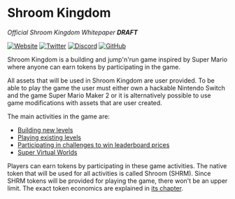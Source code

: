# Shroom Kingdom

_Official Shroom Kingdom Whitepaper **DRAFT**_

[![Website](https://img.shields.io/static/v1?label=Website&message=%20&style=for-the-badge)](https://shroomkingdom.net/)
[![Twitter](https://img.shields.io/twitter/follow/shrm_kingdom?style=for-the-badge&logo=twitter&label=follow&color=00acee)](https://twitter.com/shrm_kingdom)
[![Discord](https://img.shields.io/discord/168893527357521920?label=Discord&logo=discord&color=7289da&style=for-the-badge)](https://discord.gg/SPZsgSe)
[![GitHub](https://img.shields.io/github/stars/Shroom-Kingdom?logo=github&label=Github&style=for-the-badge)](https://github.com/Tarnadas/smmdb-api)

Shroom Kingdom is a building and jump'n'run game inspired by Super Mario where anyone can earn tokens by participating
in the game.

All assets that will be used in Shroom Kingdom are user provided.
To be able to play the game the user must either own a hackable Nintendo Switch and the game Super Mario Maker 2
or it is alternatively possible to use game modifications with assets that are user created.

The main activities in the game are:

- [Building new levels](3_Game_Activities/1_Building_Levels.md)
- [Playing existing levels](3_Game_Activities/2_Playing_Levels.md)
- [Participating in challenges to win leaderboard prices](3_Game_Activities/3_Challenges.md)
- [Super Virtual Worlds](3_Game_Activities/4_Super_Virtual_World.md)

Players can earn tokens by participating in these game activities.
The native token that will be used for all activities is called Shroom (SHRM).
Since SHRM tokens will be provided for playing the game, there won't be an upper limit.
The exact token economics are explained in [its chapter](4_Token_Economics.md).
